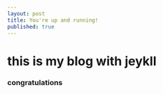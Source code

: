 ```yaml
---
layout: post
title: You're up and running!
published: true
---
```


# this is my blog with jeykll
### congratulations
